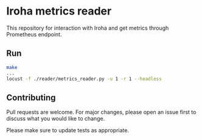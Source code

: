 # Iroha metrics reader

This repository for interaction with Iroha and get metrics through Prometheus endpoint.

## Run
```bash
make
...
locust -f ./reader/metrics_reader.py -u 1 -r 1 --headless
```

## Contributing
Pull requests are welcome. For major changes, please open an issue first to discuss what you would like to change.

Please make sure to update tests as appropriate.